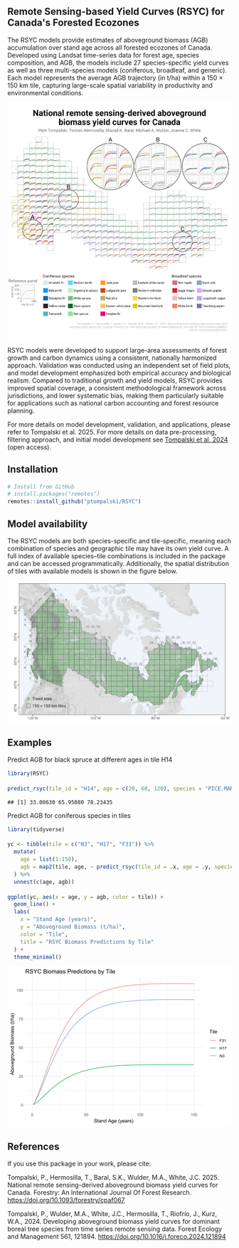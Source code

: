 
## Remote Sensing-based Yield Curves (RSYC) for Canada's Forested Ecozones




The RSYC models provide estimates of aboveground biomass (AGB) accumulation over stand age across all forested ecozones of Canada. Developed using Landsat time-series data for forest age, species composition, and AGB, the models include 27 species-specific yield curves as well as three multi-species models (coniferous, broadleaf, and generic). Each model represents the average AGB trajectory (in t/ha) within a 150 × 150 km tile, capturing large-scale spatial variability in productivity and environmental conditions.

[![Click to enlarge](man/figures/RSYC_curves_species_gh.png)](man/figures/RSYC_curves_species_gh.png)


RSYC models were developed to support large-area assessments of forest growth and carbon dynamics using a consistent, nationally harmonized approach. Validation was conducted using an independent set of field plots, and model development emphasized both empirical accuracy and biological realism. Compared to traditional growth and yield models, RSYC provides improved spatial coverage, a consistent methodological framework across jurisdictions, and lower systematic bias, making them particularly suitable for applications such as national carbon accounting and forest resource planning.

For more details on model development, validation, and applications, please refer to Tompalski et al. 2025. For more details on data pre-processing, filtering approach, and initial model development see [Tompalski et al. 2024](https://linkinghub.elsevier.com/retrieve/pii/S0378112724002068) (open access).


## Installation

```r
# Install from GitHub
# install.packages("remotes")
remotes::install_github("ptompalski/RSYC")
```


## Model availability

The RSYC models are both species-specific and tile-specific, meaning each combination of species and geographic tile may have its own yield curve. A full index of available species–tile combinations is included in the package and can be accessed programmatically. Additionally, the spatial distribution of tiles with available models is shown in the figure below.

![](man/figures/TileIndex.png)

## Examples

Predict AGB for black spruce at different ages in tile H14

``` r
library(RSYC)

predict_rsyc(tile_id = "H14", age = c(20, 60, 120), species = "PICE.MAR")
```

```
## [1] 33.00630 65.95080 78.23435
```
Predict AGB for coniferous species in tiles 

``` r
library(tidyverse)

yc <- tibble(tile = c("N3", "H17", "F31")) %>%
  mutate(
    age = list(1:150),
    agb = map2(tile, age, ~ predict_rsyc(tile_id = .x, age = .y, species = "Coniferous"))
  ) %>%
  unnest(c(age, agb))

ggplot(yc, aes(x = age, y = agb, color = tile)) +
  geom_line() +
  labs(
    x = "Stand Age (years)",
    y = "Aboveground Biomass (t/ha)",
    color = "Tile",
    title = "RSYC Biomass Predictions by Tile"
  ) +
  theme_minimal()
```

![plot of chunk unnamed-chunk-3](man/figures/README-unnamed-chunk-3-1.svg)






## References
If you use this package in your work, please cite:

Tompalski, P., Hermosilla, T., Baral, S.K., Wulder, M.A., White, J.C. 2025. National remote sensing-derived aboveground biomass yield curves for Canada. Forestry: An International Journal Of Forest Research. https://doi.org/10.1093/forestry/cpaf067


Tompalski, P., Wulder, M.A., White, J.C., Hermosilla, T., Riofrío, J., Kurz, W.A., 2024. Developing aboveground biomass yield curves for dominant boreal tree species from time series remote sensing data. Forest Ecology and Management 561, 121894. https://doi.org/10.1016/j.foreco.2024.121894
